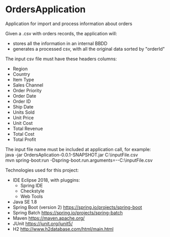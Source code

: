 # OrdersApplication
Application for import and process information about orders

Given a .csv with orders records, the application will:
- stores all the information in an internal BBDD
- generates a processed csv, with all the original data sorted by "orderId"

The input csv file must have these headers columns:
- Region
- Country
- Item Type
- Sales Channel
- Order Priority
- Order Date
- Order ID
- Ship Date
- Units Sold
- Unit Price
- Unit Cost
- Total Revenue
- Total Cost
- Total Profit

The input file name must be included at application call, for example:<br/>
java -jar OrdersAplication-0.0.1-SNAPSHOT.jar C:\\inputFile.csv</code><br>
mvn spring-boot:run -Dspring-boot.run.arguments=--C:\\inputFile.csv</code>

Technologies used for this project:
- IDE Eclipse 2018, with pluggins:
  - Spring IDE
  - Checkstyle
  - Web Tools
- Java SE 1.8 
- Spring Boot (version 2) https://spring.io/projects/spring-boot
- Spring Batch https://spring.io/projects/spring-batch
- Maven https://maven.apache.org/
- JUnit https://junit.org/junit5/
- H2 http://www.h2database.com/html/main.html
